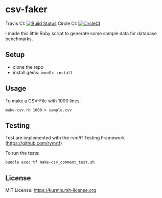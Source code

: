 # csv-faker
Travis CI: [![Build Status](https://travis-ci.org/oliworx/csv-faker.svg?branch=master)](https://travis-ci.org/oliworx/csv-faker)
Circle CI: [![CircleCI](https://circleci.com/gh/oliworx/csv-faker.svg?style=svg)](https://circleci.com/gh/oliworx/csv-faker)

I made this little Ruby script to generate some sample data for database benchmarks.

## Setup

* clone the repo 
* install gems: `bundle install` 

## Usage

To make a CSV-File with 1000 lines:

    make-csv.rb 1000 > sample.csv

## Testing

Test are implemented with  the rvm/tf Testing Framework
(<https://github.com/rvm/tf>)

To run the  tests:

    bundle exec tf make-csv_comment_test.sh

## License
MIT License: <https://kurmis.mit-license.org>
